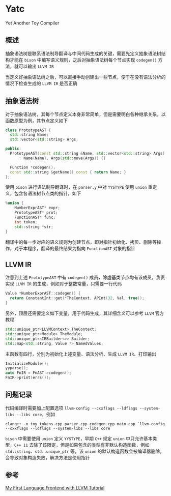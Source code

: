 # Yatc
Yet Another Toy Compiler

## 概述
抽象语法树是联系语法制导翻译与中间代码生成的关键，需要先定义抽象语法树结构才能在 `bison` 中编写语义规则，之后对抽象语法树每个节点实现 `codegen()` 方法，就可以输出 `LLVM IR`

当定义好抽象语法树之后，可以直接手动创建出一些节点，便于在没有语法分析的情况下检查生成的 `LLVM IR` 是否正确

## 抽象语法树
对于抽象语法树，其每个节点定义本身非常简单，但是需要明白各种继承关系，以函数原型为例，其节点定义如下
```C++
class PrototypeAST {
  std::string Name;
  std::vector<std::string> Args;

public:
  PrototypeAST(const std::string &Name, std::vector<std::string> Args)
      : Name(Name), Args(std::move(Args)) {}

  Function *codegen();
  const std::string &getName() const { return Name; }
};
```
使用 `bison` 进行语法制导翻译时，在 `parser.y` 中对 `YYSTYPE` 使用 `union` 重定义，包含各语法树节点类的指针，如下
```C++
%union {
    NumberExprAST* expr;
    PrototypeAST* prot;
    FunctionAST* func;
    int token;
    std::string *str;
}
```
翻译中的每一步对应的语义规则为创建节点，即对指针初始化、拷贝、删除等操作，对于本程序，翻译的最终结果为指向 `FunctionAST` 对象的指针

## LLVM IR
注意到上述 `PrototypeAST` 中有 `codegen()` 成员，除虚基类节点均有该成员，负责实现 `LLVM IR` 的生成，例如对于整数常量，只需要一行代码
```C++
Value *NumberExprAST::codegen() {
  return ConstantInt::get(*TheContext, APInt(32, Val, true));
}
```
另外，顶层还需要定义如下变量，用于代码生成，其详细含义可以参考 `LLVM` 官方教程
```C++
std::unique_ptr<LLVMContext> TheContext;
std::unique_ptr<Module> TheModule;
std::unique_ptr<IRBuilder<>> Builder;
std::map<std::string, Value *> NamedValues;
```
主函数有四行，分别为初始化上述变量、语法分析、生成 `LLVM IR`、打印输出
```C++
InitializeModule();
yyparse();
auto FnIR = FnAST->codegen();
FnIR->print(errs());
```

## 问题记录
代码编译时需要加上配置选项 `llvm-config --cxxflags --ldflags --system-libs --libs core`，例如
```shell
clang++ -o toy tokens.cpp parser.cpp codegen.cpp main.cpp `llvm-config --cxxflags --ldflags --system-libs --libs core`
```
`bison` 中需要使用 `union` 定义 `YYSTYPE`，早期 `C++` 规定 `union` 中只允许基本类型，`C++ 11` 去除了该限定，但是如果包含的类型有非默认构造函数，例如 `std::string`、`std::unique_ptr` 等，该 `union` 的默认构造函数会被编译器删除，会导致对象构造失败，解决方法是使用指针

## 参考
[My First Language Frontend with LLVM Tutorial](https://llvm.org/docs/tutorial/MyFirstLanguageFrontend/index.html)
